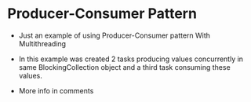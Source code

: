 # Producer-Consumer Pattern

- Just an example of using Producer-Consumer pattern With Multithreading

- In this example was created 2 tasks producing values concurrently in same BlockingCollection object and a third task consuming these values.

- More info in comments
